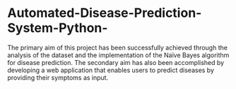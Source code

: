 # Automated-Disease-Prediction-System-Python-
The primary aim of this project has been successfully achieved through the analysis of the dataset and the implementation of the Naïve Bayes algorithm for disease prediction. The secondary aim has also been accomplished by developing a web application that enables users to predict diseases by providing their symptoms as input.
